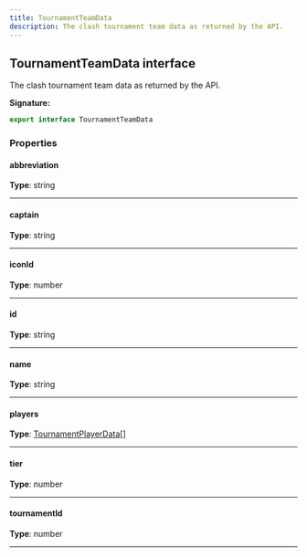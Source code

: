 ```yaml
---
title: TournamentTeamData
description: The clash tournament team data as returned by the API.
---
```


## TournamentTeamData interface

The clash tournament team data as returned by the API.

**Signature:**

```ts
export interface TournamentTeamData 
```

### Properties

#### abbreviation



**Type**: string

---

#### captain



**Type**: string

---

#### iconId



**Type**: number

---

#### id



**Type**: string

---

#### name



**Type**: string

---

#### players



**Type**: [TournamentPlayerData](/shieldbow/api/TournamentPlayerData.md)[]

---

#### tier



**Type**: number

---

#### tournamentId



**Type**: number

---

